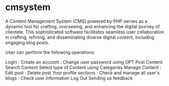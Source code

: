 # cmsystem
A Content Management System (CMS) powered by PHP serves as a dynamic tool for crafting, overseeing, and enhancing the digital journey of clientele. This sophisticated software facilitates seamless user collaboration in crafting, refining, and disseminating diverse digital content, including engaging blog posts.

User can perform the following operations:

LogIn : Create an account : Change user password using OPT
Post Content
Search Content
Select type of Content using Categories
Manage Content : Edit post : Delete post
Your profile sections : Check and manage all user's blogs : Check user information
Log Out
Sending us feedback
